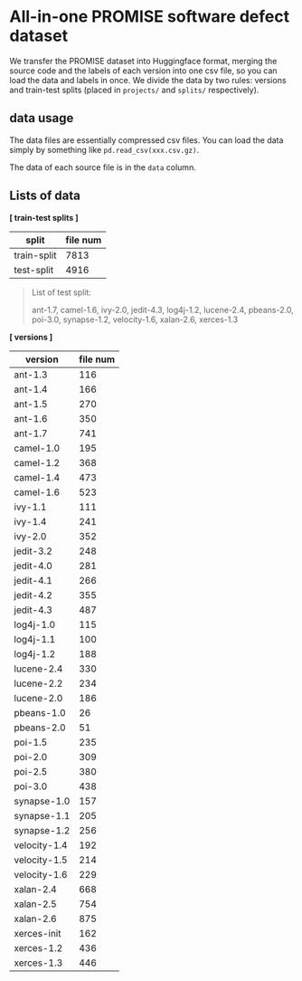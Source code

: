 # All-in-one PROMISE software defect dataset

We transfer the PROMISE dataset into Huggingface format, merging the source code and the labels of each version into one csv file, so you can load the data and labels in once. 
We divide the data by two rules: versions and train-test splits (placed in `projects/` and `splits/` respectively).

## data usage

The data files are essentially compressed csv files. You can load the data simply by something like `pd.read_csv(xxx.csv.gz)`.

The data of each source file is in the `data` column.


## Lists of data

**[ train-test splits ]**

| split | file num |
| -- | -- |
| train-split | 7813 |
| test-split | 4916 |

> List of test split:
> 
> ant-1.7, camel-1.6, ivy-2.0, jedit-4.3, log4j-1.2, lucene-2.4, pbeans-2.0, poi-3.0, synapse-1.2, velocity-1.6, xalan-2.6, xerces-1.3


**[ versions ]**
 
| version | file num |
| -- | -- | 
| ant-1.3      |  116  |
| ant-1.4      |  166  |
| ant-1.5      |  270  |
| ant-1.6      |  350  |
| ant-1.7      |  741  |
| camel-1.0    |  195  |
| camel-1.2    |  368  |
| camel-1.4    |  473  |
| camel-1.6    |  523  |
| ivy-1.1      |  111  |
| ivy-1.4      |  241  |
| ivy-2.0      |  352  |
| jedit-3.2    |  248  |
| jedit-4.0    |  281  |
| jedit-4.1    |  266  |
| jedit-4.2    |  355  |
| jedit-4.3    |  487  |
| log4j-1.0    |  115  |
| log4j-1.1    |  100  |
| log4j-1.2    |  188  |
| lucene-2.4   |  330  |
| lucene-2.2   |  234  |
| lucene-2.0   |  186  |
| pbeans-1.0   |  26   | 
| pbeans-2.0   |  51   | 
| poi-1.5      |  235  |
| poi-2.0      |  309  |
| poi-2.5      |  380  |
| poi-3.0      |  438  |
| synapse-1.0  |  157  |
| synapse-1.1  |  205  |
| synapse-1.2  |  256  |
| velocity-1.4 |  192  |
| velocity-1.5 |  214  |
| velocity-1.6 |  229  | 
| xalan-2.4    |  668  |
| xalan-2.5    |  754  |
| xalan-2.6    |  875  |
| xerces-init  |  162  |
| xerces-1.2   |  436  |
| xerces-1.3   |  446  |




